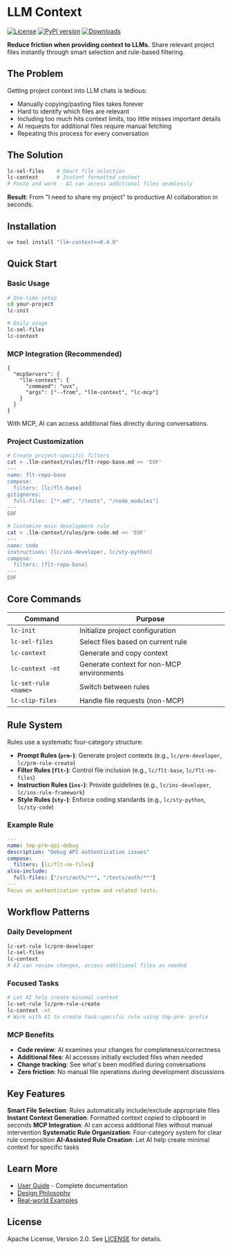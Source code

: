 # LLM Context

[![License](https://img.shields.io/badge/License-Apache%202.0-blue.svg)](https://opensource.org/licenses/Apache-2.0)
[![PyPI version](https://img.shields.io/pypi/v/llm-context.svg)](https://pypi.org/project/llm-context/)
[![Downloads](https://static.pepy.tech/badge/llm-context/week)](https://pepy.tech/project/llm-context)

**Reduce friction when providing context to LLMs.** Share relevant project files instantly through smart selection and rule-based filtering.

## The Problem

Getting project context into LLM chats is tedious:

- Manually copying/pasting files takes forever
- Hard to identify which files are relevant
- Including too much hits context limits, too little misses important details
- AI requests for additional files require manual fetching
- Repeating this process for every conversation

## The Solution

```bash
lc-sel-files    # Smart file selection
lc-context      # Instant formatted context
# Paste and work - AI can access additional files seamlessly
```

**Result**: From "I need to share my project" to productive AI collaboration in seconds.

## Installation

```bash
uv tool install "llm-context>=0.4.0"
```

## Quick Start

### Basic Usage

```bash
# One-time setup
cd your-project
lc-init

# Daily usage
lc-sel-files
lc-context
```

### MCP Integration (Recommended)

```jsonc
{
  "mcpServers": {
    "llm-context": {
      "command": "uvx",
      "args": ["--from", "llm-context", "lc-mcp"]
    }
  }
}
```

With MCP, AI can access additional files directly during conversations.

### Project Customization

```bash
# Create project-specific filters
cat > .llm-context/rules/flt-repo-base.md << 'EOF'
---
name: flt-repo-base
compose:
  filters: [lc/flt-base]
gitignores:
  full-files: ["*.md", "/tests", "/node_modules"]
---
EOF

# Customize main development rule
cat > .llm-context/rules/prm-code.md << 'EOF'
---
name: code
instructions: [lc/ins-developer, lc/sty-python]
compose:
  filters: [flt-repo-base]
---
EOF
```

## Core Commands

| Command              | Purpose                                   |
| -------------------- | ----------------------------------------- |
| `lc-init`            | Initialize project configuration          |
| `lc-sel-files`       | Select files based on current rule        |
| `lc-context`         | Generate and copy context                 |
| `lc-context -nt`     | Generate context for non-MCP environments |
| `lc-set-rule <name>` | Switch between rules                      |
| `lc-clip-files`      | Handle file requests (non-MCP)            |

## Rule System

Rules use a systematic four-category structure:

- **Prompt Rules (`prm-`)**: Generate project contexts (e.g., `lc/prm-developer`, `lc/prm-rule-create`)
- **Filter Rules (`flt-`)**: Control file inclusion (e.g., `lc/flt-base`, `lc/flt-no-files`)
- **Instruction Rules (`ins-`)**: Provide guidelines (e.g., `lc/ins-developer`, `lc/ins-rule-framework`)
- **Style Rules (`sty-`)**: Enforce coding standards (e.g., `lc/sty-python`, `lc/sty-code`)

### Example Rule

```yaml
---
name: tmp-prm-api-debug
description: "Debug API authentication issues"
compose:
  filters: [lc/flt-no-files]
also-include:
  full-files: ["/src/auth/**", "/tests/auth/**"]
---
Focus on authentication system and related tests.
```

## Workflow Patterns

### Daily Development

```bash
lc-set-rule lc/prm-developer
lc-sel-files
lc-context
# AI can review changes, access additional files as needed
```

### Focused Tasks

```bash
# Let AI help create minimal context
lc-set-rule lc/prm-rule-create
lc-context -nt
# Work with AI to create task-specific rule using tmp-prm- prefix
```

### MCP Benefits

- **Code review**: AI examines your changes for completeness/correctness
- **Additional files**: AI accesses initially excluded files when needed
- **Change tracking**: See what's been modified during conversations
- **Zero friction**: No manual file operations during development discussions

## Key Features

**Smart File Selection**: Rules automatically include/exclude appropriate files
**Instant Context Generation**: Formatted context copied to clipboard in seconds
**MCP Integration**: AI can access additional files without manual intervention
**Systematic Rule Organization**: Four-category system for clear rule composition
**AI-Assisted Rule Creation**: Let AI help create minimal context for specific tasks

## Learn More

- [User Guide](docs/user-guide.md) - Complete documentation
- [Design Philosophy](https://www.cyberchitta.cc/articles/llm-ctx-why.html)
- [Real-world Examples](https://www.cyberchitta.cc/articles/full-context-magic.html)

## License

Apache License, Version 2.0. See [LICENSE](LICENSE) for details.
